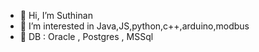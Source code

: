- 👋 Hi, I’m Suthinan
- 👀 I’m interested in Java,JS,python,c++,arduino,modbus
- 💞️ DB : Oracle , Postgres , MSSql
